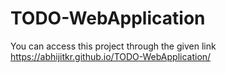 # TODO-WebApplication

You can access this project through the given link https://abhijitkr.github.io/TODO-WebApplication/
